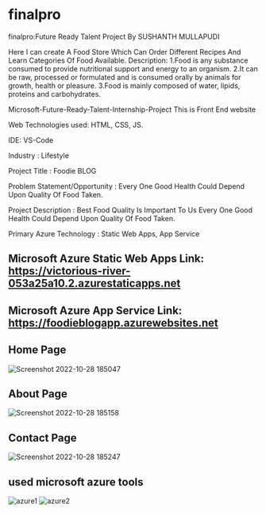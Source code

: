 # finalpro
finalpro:Future Ready Talent Project By SUSHANTH MULLAPUDI
 
 Here I can create A Food Store Which Can Order Different Recipes And Learn Categories Of Food Available. Description: 1.Food is any substance consumed to provide nutritional support and energy to an organism. 2.It can be raw, processed or formulated and is consumed orally by animals for growth, health or pleasure. 3.Food is mainly composed of water, lipids, proteins and carbohydrates.

Microsoft-Future-Ready-Talent-Internship-Project This is Front End website

Web Technologies used: HTML, CSS, JS.

IDE: VS-Code

Industry : Lifestyle

Project Title : Foodie BLOG

Problem Statement/Opportunity : Every One Good Health Could Depend Upon Quality Of Food Taken.

Project Description : Best Food Quality Is Important To Us Every One Good Health Could Depend Upon Quality Of Food Taken.

Primary Azure Technology : Static Web Apps, App Service

## Microsoft Azure Static Web Apps Link: https://victorious-river-053a25a10.2.azurestaticapps.net

## Microsoft Azure App Service Link: https://foodieblogapp.azurewebsites.net

## Home Page
![Screenshot 2022-10-28 185047](https://user-images.githubusercontent.com/116786675/198606128-49b8f817-116c-4ec2-a899-fd0515710f48.png)

## About Page
![Screenshot 2022-10-28 185158](https://user-images.githubusercontent.com/116786675/198606783-dc426bbc-3fd6-46af-afd2-4fe9ad0dbe82.png)

## Contact Page
![Screenshot 2022-10-28 185247](https://user-images.githubusercontent.com/116786675/198607264-4c022088-9a38-4d3a-b30d-1ce293e71bf9.png)
## used microsoft azure tools
![azure1](https://user-images.githubusercontent.com/116786675/201633616-7b5fa9db-debd-41b1-bd4d-1fc5648d1a96.PNG)
![azure2](https://user-images.githubusercontent.com/116786675/201633620-8fc4fa2c-36d8-4cc8-b790-6d7cba769477.PNG)
